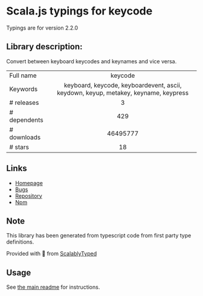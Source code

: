 
# Scala.js typings for keycode

Typings are for version 2.2.0

## Library description:
Convert between keyboard keycodes and keynames and vice versa.

|                    |                 |
| ------------------ | :-------------: |
| Full name          | keycode |
| Keywords           | keyboard, keycode, keyboardevent, ascii, keydown, keyup, metakey, keyname, keypress |
| # releases         | 3 |
| # dependents       | 429 |
| # downloads        | 46495777 |
| # stars            | 18 |

## Links
- [Homepage](https://github.com/timoxley/keycode)
- [Bugs](https://github.com/timoxley/keycode/issues)
- [Repository](https://github.com/timoxley/keycode)
- [Npm](https://www.npmjs.com/package/keycode)
    


## Note
This library has been generated from typescript code from first party type definitions.

Provided with :purple_heart: from [ScalablyTyped](https://github.com/oyvindberg/ScalablyTyped)

## Usage
See [the main readme](../../readme.md) for instructions.


